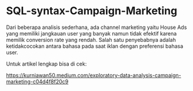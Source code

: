 # SQL-syntax-Campaign-Marketing

Dari beberapa analisis sederhana, ada channel marketing yaitu House Ads yang memiliki jangkauan user yang banyak namun tidak efektif karena memilik conversion rate yang rendah. Salah satu penyebabnya adalah ketidakcocokan antara bahasa pada saat iklan dengan preferensi bahasa user.

Untuk artikel lengkap bisa di cek:

https://kurniawan50.medium.com/exploratory-data-analysis-campaign-marketing-c04d4f8f20c9
